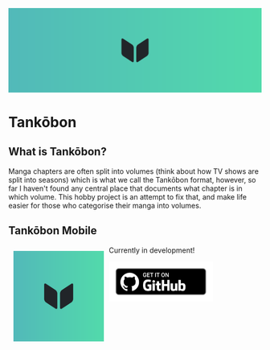![header](brand/header.png)

# Tankōbon

## What is Tankōbon?

Manga chapters are often split into volumes (think about how TV shows are split into seasons) which is what we call the Tankōbon format, however, so far I haven't found any central place that documents what chapter is in which volume. This hobby project is an attempt to fix that, and make life easier for those who categorise their manga into volumes.

## Tankōbon Mobile

<img src="https://raw.githubusercontent.com/crxssed7/tankobon_mobile/master/android/app/src/main/res/mipmap-xxxhdpi/ic_launcher.png" align="left" width="180" hspace="10" vspace="10" />

Currently in development!

<a href="https://github.com/crxssed7/tankobon_mobile">
  <img
    alt="View on GitHub"
    height="80"
    src="https://raw.githubusercontent.com/crxssed7/tankobon/master/brand/badge_github.png"/>
</a>
